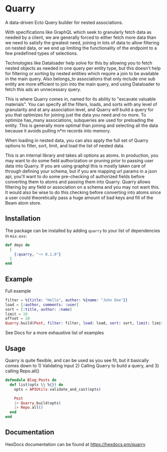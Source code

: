 # Quarry

A data-driven Ecto Query builder for nested associations.

With specifications like GraphQL which seek to granularly fetch data as needed by a client,
we are generally forced to either fetch more data than we need to satisfy the greatest need,
joining in lots of data to allow filtering on nested data, or we end up limiting the functionality
of the endpoint to a few predefined types of selections.

Technologies like Dataloader help solve for this by allowing you to fetch nested objects as needed
in one query per entity type, but this doesn't help for filtering or sorting by nested entities
which require a join to be available in the main query. Also belongs_to associations that only include
one sub entity are more efficient to join into the main query, and using Dataloader to fetch this
ads an unnecessary query.

This is where Quarry comes in, named for its ability to "excavate valuable materials". You can specify all the
filters, loads, and sorts with any level of granularity and at any association level, and Quarry will build a
query for you that optimizes for joining just the data you need and no more. To optimize has_many associations, subqueries
are used for preloading the entity. This is generally more optimal than joining and selecting all the data
because it avoids pulling n\*m records into memory.

When loading in nested data, you can also apply the full set of Quarry options to filter, sort, limit,
and load the list of nested data.

This is an internal library and takes all options as atoms. In production, you may want to do some field authorization
or pruning prior to passing user data into Quarry. If you are using graphql this is mostly taken care of through
defining your schema, but if you are mapping url params in a json api, you'll want to do some pre-checking of
authorized fields before converting them to atoms and passing them into Quarry. Quarry allows filtering by any
field or association on a schema and you may not want this. It would also be wise to do this checking before
converting into atoms since a user could theoretically pass a huge amount of bad keys and fill of the Beam atom store.

## Installation

The package can be installed by adding `quarry` to your list of dependencies in `mix.exs`:

```elixir
def deps do
  [
    {:quarry, "~> 0.1.0"}
  ]
end
```

## Example

Full example

```elixir
filter = %{title: "Hello", author: %{name: "John Doe"}}
load = [:author, comments: :user]
sort = [:title, author: :name]
limit = 10
offset = 20
Quarry.build(Post, filter: filter, load: load, sort: sort, limit: limit, offset: offset)
```

See Docs for a more exhaustive list of examples

## Usage

Quarry is quite flexible, and can be used as you see fit, but it basically comes down to 1) Validating input 2) Calling Quarry to build a query, and 3) calling Repo.all()

```elixir
defmodule Blog.Posts do
  def list(opts \\ %{}) do
    opts = APIUtils.validate_and_cast(opts)

    Post
    |> Quarry.build(opts)
    |> Repo.all()
  end
end
```

## Documentation

HexDocs documentation can be found at https://hexdocs.pm/quarry
